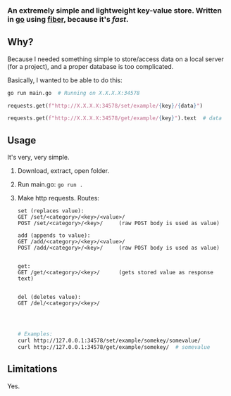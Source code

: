 ### An extremely simple and lightweight key-value store. Written in [go](https://github.com/golang/go) using [fiber](https://github.com/gofiber/fiber), because it's *fast*.

## Why?

Because I needed something simple to store/access data on a local server (for a project), and a proper database is too complicated.

Basically, I wanted to be able to do this:

```bash
go run main.go  # Running on X.X.X.X:34578
```

```python
requests.get(f"http://X.X.X.X:34578/set/example/{key}/{data}")

requests.get(f"http://X.X.X.X:34578/get/example/{key}").text  # data
```

## Usage

It's very, very simple.

1. Download, extract, open folder.

2. Run main.go:  `go run .`

3. Make http requests. Routes:
   
   ```markup
   set (replaces value):
   GET /set/<category>/<key>/<value>/
   POST /set/<category>/<key>/     (raw POST body is used as value)
   
   add (appends to value):
   GET /add/<category>/<key>/<value>/
   POST /add/<category>/<key>/     (raw POST body is used as value)
   
   
   get:
   GET /get/<category>/<key>/      (gets stored value as response text)
   
   
   del (deletes value):
   GET /del/<category>/<key>/
   
   
   
   
   ```
   
   ```bash
   # Examples:
   curl http://127.0.0.1:34578/set/example/somekey/somevalue/
   curl http://127.0.0.1:34578/get/example/somekey/  # somevalue
   ```

## Limitations

Yes.
